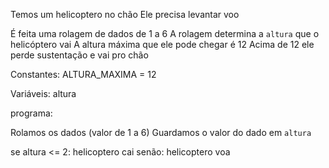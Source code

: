 Temos um helicoptero no chão
Ele precisa levantar voo

É feita uma rolagem de dados de 1 a 6
A rolagem determina a `altura` que o helicóptero vai
A altura máxima que ele pode chegar é 12
Acima de 12 ele perde sustentação e vai pro chão

Constantes:
ALTURA_MAXIMA = 12

Variáveis:
altura


programa:

Rolamos os dados (valor de 1 a 6)
Guardamos o valor do dado em `altura`

se altura <= 2:
    helicoptero cai
senão:
    helicoptero voa

